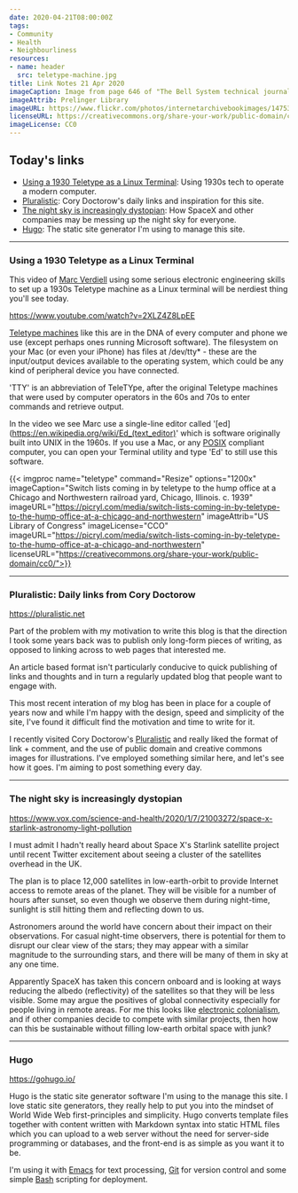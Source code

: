 ```yaml
---
date: 2020-04-21T08:00:00Z
tags:
- Community
- Health
- Neighbourliness
resources:
- name: header
  src: teletype-machine.jpg
title: Link Notes 21 Apr 2020
imageCaption: Image from page 646 of "The Bell System technical journal" (1922)
imageAttrib: Prelinger Library
imageURL: https://www.flickr.com/photos/internetarchivebookimages/14753014981/in/photolist-otF4ng-qsD9N3-x1cV5J-t4gwJa-soKVxE-t4iZtt-t4whsL-otHsP2-otVhD9-wKTAky-otJRqq-t49ZYJ-tiqg6w-xd74x7-ou6Gzq-t4hYZ4-otQb4q-rppea4-soVrFB-ou15u2-ouqKgt-t4bD4q-f9Z1kB-x2KCpW-wL1PKz-orPUjq-x44kpR-soJKNG-fbs3Jm-f8Di2D-x1cx7A-x1cqyL-tir5So-w6udGG-x1cNpu-wKT2bq-w6uYsN-x43bp8-t49P4Y-x2KPEb-w6tdgo-x1c7RG-xuad3t-x44FnM-w6toPC-x3vW5k-soWq1F-x41VKk-oy5LV8-odnTLx
licenseURL: https://creativecommons.org/share-your-work/public-domain/cc0/
imageLicense: CC0
---
```


## Today's links

* [Using a 1930 Teletype as a Linux Terminal](/blog/links/2020/04/21#using-a-1930-teletype-as-a-linux-terminal): Using 1930s tech to operate a modern computer.
* [Pluralistic](/blog/links/2020/04/21#pluralistic-daily-links-from-cory-doctorow): Cory Doctorow's daily links and inspiration for this site.
* [The night sky is increasingly dystopian](/blog/links/2020/04/21#the-night-sky-is-increasingly-dystopian): How SpaceX and other companies may be messing up the night sky for everyone.
* [Hugo](/blog/links/2020/04/21#hugo): The static site generator I'm using to manage this site.

<!--more-->

---

### Using a 1930 Teletype as a Linux Terminal

This video of [Marc Verdiell](https://www.curiousmarc.com/about) using some serious electronic engineering skills to set up a 1930s Teletype machine as a Linux terminal will be nerdiest thing you'll see today.

https://www.youtube.com/watch?v=2XLZ4Z8LpEE

[Teletype machines](https://en.wikipedia.org/wiki/Teleprinter) like this are in the DNA of every computer and phone we use (except perhaps ones running Microsoft software). The filesystem on your Mac (or even your iPhone) has files at /dev/tty* - these are the input/output devices available to the operating system, which could be any kind of peripheral device you have connected.

'TTY' is an abbreviation of TeleTYpe, after the original Teletype machines that were used by computer operators in the 60s and 70s to enter commands and retrieve output.

In the video we see Marc use a single-line editor called '[ed](https://en.wikipedia.org/wiki/Ed_(text_editor)' which is software originally built into UNIX in the 1960s. If you use a Mac, or any [POSIX](https://en.wikipedia.org/wiki/POSIX) compliant computer, you can open your Terminal utility and type 'Ed' to still use this software.

{{< imgproc name="teletype"
    command="Resize"
    options="1200x"
    imageCaption="Switch lists coming in by teletype to the hump office at a Chicago and Northwestern railroad yard, Chicago, Illinois. c. 1939" imageURL="https://picryl.com/media/switch-lists-coming-in-by-teletype-to-the-hump-office-at-a-chicago-and-northwestern"
    imageAttrib="US Library of Congress"
    imageLicense="CCO"
    imageURL="https://picryl.com/media/switch-lists-coming-in-by-teletype-to-the-hump-office-at-a-chicago-and-northwestern"
    licenseURL="https://creativecommons.org/share-your-work/public-domain/cc0/">}}


---

### Pluralistic: Daily links from Cory Doctorow

https://pluralistic.net

Part of the problem with my motivation to write this blog is that the direction I took some years back was to publish only long-form pieces of writing, as opposed to linking across to web pages that interested me.

An article based format isn't particularly conducive to quick publishing of links and thoughts and in turn a regularly updated blog that people want to engage with.

This most recent interation of my blog has been in place for a couple of years now and while I'm happy with the design, speed and simplicity of the site,  I've found it difficult find the motivation and time to write for it.

I recently visited Cory Doctorow's [Pluralistic](https://pluralistic.net) and really liked the format of link + comment, and the use of public domain and creative commons images for illustrations. I've employed something similar here, and let's see how it goes. I'm aiming to post something every day.

---

### The night sky is increasingly dystopian

https://www.vox.com/science-and-health/2020/1/7/21003272/space-x-starlink-astronomy-light-pollution

I must admit I hadn't really heard about Space X's Starlink satellite project until recent Twitter excitement about seeing a cluster of the satellites overhead in the UK.

The plan is to place 12,000 satellites in low-earth-orbit to provide Internet access to remote areas of the planet. They will be visible for a number of hours after sunset, so even though we observe them during night-time, sunlight is still hitting them and reflecting down to us.

Astronomers around the world have concern about their impact on their observations. For casual night-time observers, there is potential for them to disrupt our clear view of the stars; they may appear with a similar magnitude to the surrounding stars, and there will be many of them in sky at any one time.

Apparently SpaceX has taken this concern onboard and is looking at ways reducing the albedo (reflectivity) of the satellites so that they will be less visible. Some may argue the positives of global connectivity especially for people living in remote areas. For me this looks like [electronic colonialism](https://en.wikipedia.org/wiki/Electronic_colonialism), and if other companies decide to compete with similar projects, then how can this be sustainable without filling low-earth orbital space with junk?

---

### Hugo

https://gohugo.io/

Hugo is the static site generator software I'm using to the manage this site. I love static site generators, they really help to put you into the mindset of World Wide Web first-principles and simplicity. Hugo converts template files together with content written with Markdown syntax into static HTML files which you can upload to a web server without the need for server-side programming or databases, and the front-end is as simple as you want it to be.

I'm using it with [Emacs](https://www.gnu.org/software/emacs/) for text processing, [Git](https://git-scm.com/) for version control and some simple [Bash](https://www.gnu.org/software/bash/) scripting for deployment.
